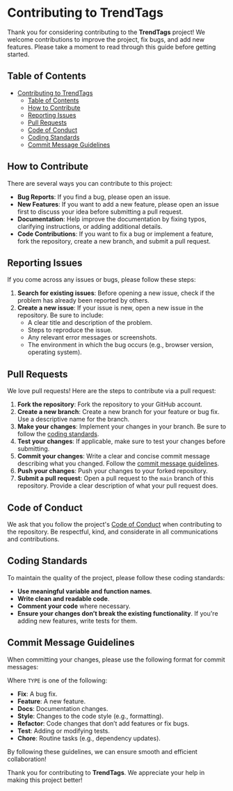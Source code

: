 # Contributing to TrendTags

Thank you for considering contributing to the **TrendTags** project! We welcome contributions to improve the project, fix bugs, and add new features. Please take a moment to read through this guide before getting started.

## Table of Contents
- [Contributing to TrendTags](#contributing-to-trendtags)
  - [Table of Contents](#table-of-contents)
  - [How to Contribute](#how-to-contribute)
  - [Reporting Issues](#reporting-issues)
  - [Pull Requests](#pull-requests)
  - [Code of Conduct](#code-of-conduct)
  - [Coding Standards](#coding-standards)
  - [Commit Message Guidelines](#commit-message-guidelines)

## How to Contribute

There are several ways you can contribute to this project:

- **Bug Reports**: If you find a bug, please open an issue.
- **New Features**: If you want to add a new feature, please open an issue first to discuss your idea before submitting a pull request.
- **Documentation**: Help improve the documentation by fixing typos, clarifying instructions, or adding additional details.
- **Code Contributions**: If you want to fix a bug or implement a feature, fork the repository, create a new branch, and submit a pull request.

## Reporting Issues

If you come across any issues or bugs, please follow these steps:

1. **Search for existing issues**: Before opening a new issue, check if the problem has already been reported by others.
2. **Create a new issue**: If your issue is new, open a new issue in the repository. Be sure to include:
   - A clear title and description of the problem.
   - Steps to reproduce the issue.
   - Any relevant error messages or screenshots.
   - The environment in which the bug occurs (e.g., browser version, operating system).

## Pull Requests

We love pull requests! Here are the steps to contribute via a pull request:

1. **Fork the repository**: Fork the repository to your GitHub account.
2. **Create a new branch**: Create a new branch for your feature or bug fix. Use a descriptive name for the branch.
3. **Make your changes**: Implement your changes in your branch. Be sure to follow the [coding standards](#coding-standards).
4. **Test your changes**: If applicable, make sure to test your changes before submitting.
5. **Commit your changes**: Write a clear and concise commit message describing what you changed. Follow the [commit message guidelines](#commit-message-guidelines).
6. **Push your changes**: Push your changes to your forked repository.
7. **Submit a pull request**: Open a pull request to the `main` branch of this repository. Provide a clear description of what your pull request does.

## Code of Conduct

We ask that you follow the project's [Code of Conduct](CODE_OF_CONDUCT.md) when contributing to the repository. Be respectful, kind, and considerate in all communications and contributions.

## Coding Standards

To maintain the quality of the project, please follow these coding standards:

- **Use meaningful variable and function names**.
- **Write clean and readable code**.
- **Comment your code** where necessary.
- **Ensure your changes don’t break the existing functionality**. If you're adding new features, write tests for them.

## Commit Message Guidelines

When committing your changes, please use the following format for commit messages:


Where `TYPE` is one of the following:

- **Fix**: A bug fix.
- **Feature**: A new feature.
- **Docs**: Documentation changes.
- **Style**: Changes to the code style (e.g., formatting).
- **Refactor**: Code changes that don’t add features or fix bugs.
- **Test**: Adding or modifying tests.
- **Chore**: Routine tasks (e.g., dependency updates).

By following these guidelines, we can ensure smooth and efficient collaboration!

Thank you for contributing to **TrendTags**. We appreciate your help in making this project better!
